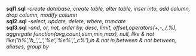 **sql1.sql** -*create database, create table, alter table, inser into, add column, drop column, modify column* <br>
**sql2.sql** -*select, update, delete, where, truncate* <br>
**sql3.sql** -*and, or, not, order by, desc, limit, offset,operators(+,-,,/,%), aggregate function(avg,count,sum,min,max), null, like & not like('b%','b_','_','%e','%e%','_c%'),in & not in,between & not between, aliases, group by* <br>
